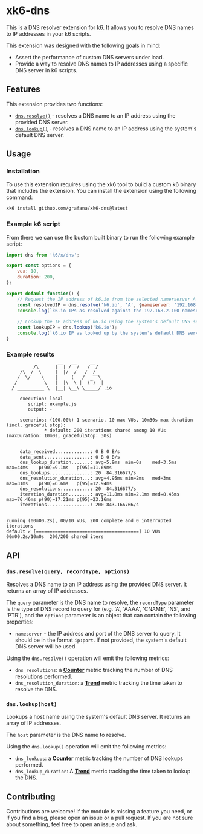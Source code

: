 # xk6-dns

This is a DNS resolver extension for [k6](https://go.k6.io/k6). It allows you to resolve DNS names to IP addresses
in your k6 scripts. 

This extension was designed with the following goals in mind:
- Assert the performance of custom DNS servers under load.
- Provide a way to resolve DNS names to IP addresses using a specific DNS server in k6 scripts.

## Features

This extension provides two functions:
- [`dns.resolve()`](#dnsresolvequery-recordtype-options) - resolves a DNS name to an IP address using the provided DNS server.
- [`dns.lookup()`](#dnslookuphost) - resolves a DNS name to an IP address using the system's default DNS server.

## Usage

### Installation

To use this extension requires using the xk6 tool to build a custom k6 binary that includes the extension. You can install the extension using the following command:

```bash
xk6 install github.com/grafana/xk6-dns@latest
```

### Example k6 script

From there we can use the bustom built binary to run the following example script:

```javascript
import dns from 'k6/x/dns';

export const options = {
    vus: 10,
    duration: 200,
};

export default function() {
    // Request the IP address of k6.io from the selected namerserver A records.
    const resolvedIP = dns.resolve('k6.io', 'A', {nameserver: '192.168.2.100:53'});
    console.log(`k6.io IPs as resolved against the 192.168.2.100 nameserver: ${resolvedIP}`);
    
    // Lookup the IP address of k6.io using the system's default DNS server.
    const lookupIP = dns.lookup('k6.io');
    console.log(`k6.io IP as looked up by the system's default DNS server: ${lookupIP}`);
}
```

### Example results

```
          /\      |‾‾| /‾‾/   /‾‾/
     /\  /  \     |  |/  /   /  /
    /  \/    \    |     (   /   ‾‾\
   /          \   |  |\  \ |  (‾)  |
  / __________ \  |__| \__\ \_____/ .io

     execution: local
        script: example.js
        output: -

     scenarios: (100.00%) 1 scenario, 10 max VUs, 10m30s max duration (incl. graceful stop):
              * default: 200 iterations shared among 10 VUs (maxDuration: 10m0s, gracefulStop: 30s)


     data_received.............: 0 B 0 B/s
     data_sent.................: 0 B 0 B/s
     dns_lookup_duration.......: avg=5.9ms  min=0s    med=3.5ms  max=44ms    p(90)=9.1ms   p(95)=11.69ms
     dns_lookups...............: 20  84.316677/s
     dns_resolution_duration...: avg=4.95ms min=2ms   med=3ms    max=31ms    p(90)=6.6ms   p(95)=12.94ms
     dns_resolutions...........: 20  84.316677/s
     iteration_duration........: avg=11.8ms min=2.1ms med=8.45ms max=76.46ms p(90)=17.21ms p(95)=23.16ms
     iterations................: 200 843.166766/s


running (00m00.2s), 00/10 VUs, 200 complete and 0 interrupted iterations
default ✓ [======================================] 10 VUs  00m00.2s/10m0s  200/200 shared iters
```

## API

### `dns.resolve(query, recordType, options)`

Resolves a DNS name to an IP address using the provided DNS server. It returns an array of IP addresses.

The `query` parameter is the DNS name to resolve, the `recordType` parameter is the type of DNS record to query for (e.g. 'A', 'AAAA', 'CNAME', 'NS', and 'PTR'), and the `options` parameter is an object that can contain the following properties:
- `nameserver` - the IP address and port of the DNS server to query. It should be in the format `ip:port`. If not provided, the system's default DNS server will be used.

Using the `dns.resolve()` operation will emit the following metrics:
- `dns_resolutions`: a [**Counter**](https://grafana.com/docs/k6/latest/using-k6/metrics/) metric tracking the number of DNS resolutions performed.
- `dns_resolution_duration`: a [**Trend**](https://grafana.com/docs/k6/latest/using-k6/metrics/) metric tracking the time taken to resolve the DNS.

### `dns.lookup(host)`

Lookups a host name using the system's default DNS server. It returns an array of IP addresses.

The `host` parameter is the DNS name to resolve.

Using the `dns.lookup()` operation will emit the following metrics:
- `dns_lookups`: a [**Counter**](https://grafana.com/docs/k6/latest/using-k6/metrics/) metric tracking the number of DNS lookups performed.
- `dns_lookup_duration`: A [**Trend**](https://grafana.com/docs/k6/latest/using-k6/metrics/) metric tracking the time taken to lookup the DNS.

## Contributing

Contributions are welcome! If the module is missing a feature you need, or if you find a bug, please open an issue or a pull request. If you are not sure about something, feel free to open an issue and ask.
